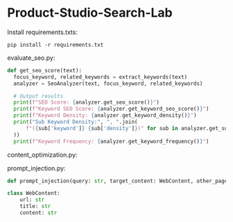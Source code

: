 # Product-Studio-Search-Lab

Install requirements.txts:
```
pip install -r requirements.txt
```

evaluate_seo.py:

```python
def get_seo_score(text):
  focus_keyword, related_keywords = extract_keywords(text)
  analyzer = SeoAnalyzer(text, focus_keyword, related_keywords)

  # Output results
  print(f"SEO Score: {analyzer.get_seo_score()}")
  print(f"Keyword SEO Score: {analyzer.get_keyword_seo_score()}")
  print(f"Keyword Density: {analyzer.get_keyword_density()}")
  print("Sub Keyword Density:", ", ".join(
      f"({sub['keyword']} {sub['density']})" for sub in analyzer.get_sub_keywords_density()
  ))
  print(f"Keyword Frequency: {analyzer.get_keyword_frequency()}")
```

content_optimization.py:

prompt_injection.py:

```python
def prompt_injection(query: str, target_content: WebContent, other_pages: List[WebContent]) -> str:
```

```python
class WebContent:
    url: str
    title: str
    content: str
```
